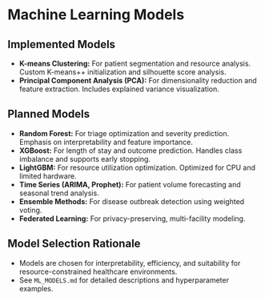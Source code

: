 # Machine Learning Models

## Implemented Models
- **K-means Clustering:** For patient segmentation and resource analysis. Custom K-means++ initialization and silhouette score analysis.
- **Principal Component Analysis (PCA):** For dimensionality reduction and feature extraction. Includes explained variance visualization.

## Planned Models
- **Random Forest:** For triage optimization and severity prediction. Emphasis on interpretability and feature importance.
- **XGBoost:** For length of stay and outcome prediction. Handles class imbalance and supports early stopping.
- **LightGBM:** For resource utilization optimization. Optimized for CPU and limited hardware.
- **Time Series (ARIMA, Prophet):** For patient volume forecasting and seasonal trend analysis.
- **Ensemble Methods:** For disease outbreak detection using weighted voting.
- **Federated Learning:** For privacy-preserving, multi-facility modeling.

## Model Selection Rationale
- Models are chosen for interpretability, efficiency, and suitability for resource-constrained healthcare environments.
- See `ML_MODELS.md` for detailed descriptions and hyperparameter examples.
